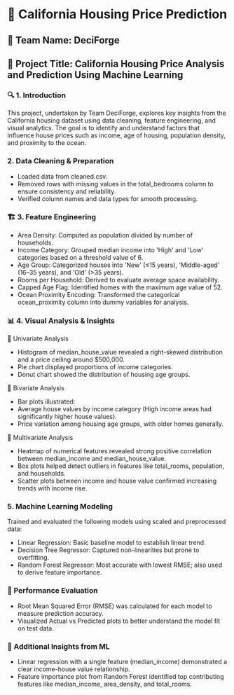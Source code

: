 # **📝 California Housing Price Prediction**
## 🔖 Team Name: DeciForge
## 📌 Project Title: California Housing Price Analysis and Prediction Using Machine Learning
### 🔍 1. Introduction
This project, undertaken by Team DeciForge, explores key insights from the California housing dataset using data cleaning, feature engineering, and visual analytics. The goal is to identify and understand factors that influence house prices such as income, age of housing, population density, and proximity to the ocean.

### 2. Data Cleaning & Preparation
- Loaded data from cleaned.csv.
- Removed rows with missing values in the total_bedrooms column to ensure consistency and reliability.
- Verified column names and data types for smooth processing.

### 🏗️ 3. Feature Engineering
- Area Density: Computed as population divided by number of households.
- Income Category: Grouped median income into 'High' and 'Low' categories based on a threshold value of 6.
- Age Group: Categorized houses into 'New' (≤15 years), 'Middle-aged' (16–35 years), and 'Old' (>35 years).
- Rooms per Household: Derived to evaluate average space availability.
- Capped Age Flag: Identified homes with the maximum age value of 52.
- Ocean Proximity Encoding: Transformed the categorical ocean_proximity column into dummy variables for analysis.

### 📊 4. Visual Analysis & Insights
🔸 Univariate Analysis
- Histogram of median_house_value revealed a right-skewed distribution and a price ceiling around $500,000.
- Pie chart displayed proportions of income categories.
- Donut chart showed the distribution of housing age groups.

🔸 Bivariate Analysis
- Bar plots illustrated:
- Average house values by income category (High income areas had significantly higher house values).
- Price variation among housing age groups, with older homes generally.

🔸 Multivariate Analysis
- Heatmap of numerical features revealed strong positive correlation between median_income and median_house_value.
- Box plots helped detect outliers in features like total_rooms, population, and households.
- Scatter plots between income and house value confirmed increasing trends with income rise.

###  5. Machine Learning Modeling
Trained and evaluated the following models using scaled and preprocessed data:
* Linear Regression: Basic baseline model to establish linear trend.
* Decision Tree Regressor: Captured non-linearities but prone to overfitting.
* Random Forest Regressor: Most accurate with lowest RMSE; also used to derive feature importance.

### 🎯 Performance Evaluation
- Root Mean Squared Error (RMSE) was calculated for each model to measure prediction accuracy.
- Visualized Actual vs Predicted plots to better understand the model fit on test data.
  
### 📌 Additional Insights from ML
* Linear regression with a single feature (median_income) demonstrated a clear income-house value relationship.
* Feature importance plot from Random Forest identified top contributing features like median_income, area_density, and total_rooms.
